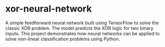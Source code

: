 # xor-neural-network
A simple feedforward neural network built using TensorFlow to solve the classic XOR problem. The model predicts the XOR logic for two binary inputs. This project demonstrates how neural networks can be applied to solve non-linear classification problems using Python.
